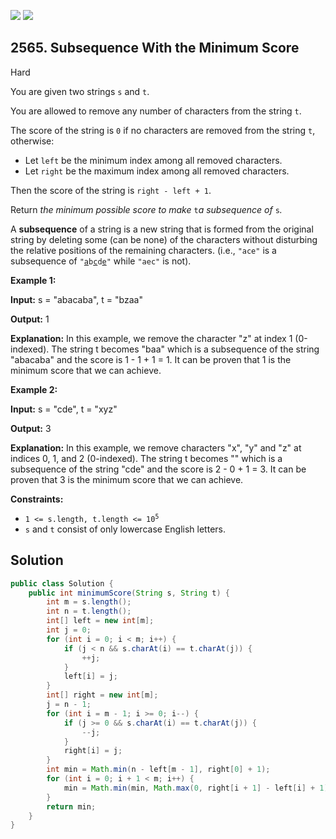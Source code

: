 [![](https://img.shields.io/github/stars/javadev/LeetCode-in-Java?label=Stars&style=flat-square)](https://github.com/javadev/LeetCode-in-Java)
[![](https://img.shields.io/github/forks/javadev/LeetCode-in-Java?label=Fork%20me%20on%20GitHub%20&style=flat-square)](https://github.com/javadev/LeetCode-in-Java/fork)

## 2565\. Subsequence With the Minimum Score

Hard

You are given two strings `s` and `t`.

You are allowed to remove any number of characters from the string `t`.

The score of the string is `0` if no characters are removed from the string `t`, otherwise:

*   Let `left` be the minimum index among all removed characters.
*   Let `right` be the maximum index among all removed characters.

Then the score of the string is `right - left + 1`.

Return _the minimum possible score to make_ `t`_a subsequence of_ `s`_._

A **subsequence** of a string is a new string that is formed from the original string by deleting some (can be none) of the characters without disturbing the relative positions of the remaining characters. (i.e., `"ace"` is a subsequence of <code>"<ins>a</ins>b<ins>c</ins>d<ins>e</ins>"</code> while `"aec"` is not).

**Example 1:**

**Input:** s = "abacaba", t = "bzaa"

**Output:** 1

**Explanation:** In this example, we remove the character "z" at index 1 (0-indexed). The string t becomes "baa" which is a subsequence of the string "abacaba" and the score is 1 - 1 + 1 = 1. It can be proven that 1 is the minimum score that we can achieve.

**Example 2:**

**Input:** s = "cde", t = "xyz"

**Output:** 3

**Explanation:** In this example, we remove characters "x", "y" and "z" at indices 0, 1, and 2 (0-indexed). The string t becomes "" which is a subsequence of the string "cde" and the score is 2 - 0 + 1 = 3. It can be proven that 3 is the minimum score that we can achieve.

**Constraints:**

*   <code>1 <= s.length, t.length <= 10<sup>5</sup></code>
*   `s` and `t` consist of only lowercase English letters.

## Solution

```java
public class Solution {
    public int minimumScore(String s, String t) {
        int m = s.length();
        int n = t.length();
        int[] left = new int[m];
        int j = 0;
        for (int i = 0; i < m; i++) {
            if (j < n && s.charAt(i) == t.charAt(j)) {
                ++j;
            }
            left[i] = j;
        }
        int[] right = new int[m];
        j = n - 1;
        for (int i = m - 1; i >= 0; i--) {
            if (j >= 0 && s.charAt(i) == t.charAt(j)) {
                --j;
            }
            right[i] = j;
        }
        int min = Math.min(n - left[m - 1], right[0] + 1);
        for (int i = 0; i + 1 < m; i++) {
            min = Math.min(min, Math.max(0, right[i + 1] - left[i] + 1));
        }
        return min;
    }
}
```